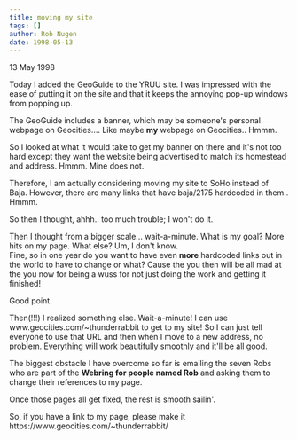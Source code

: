 ```yaml
---
title: moving my site
tags: []
author: Rob Nugen
date: 1998-05-13
---
```


<title>Moving my homestead??</title>

<p class=date>13 May 1998</p>

<p>Today I added the GeoGuide to the YRUU site. I was impressed with the ease of putting it on the site and that it keeps the annoying pop-up windows from popping up.

<p>The GeoGuide includes a banner, which may be someone's personal webpage on Geocities.... Like maybe <b>my</b> webpage on Geocities..  Hmmm.

<p>So I looked at what it would take to get my banner on there and it's not too hard except they want the website being advertised to match its homestead and address.  Hmmm.  Mine does not.

<p>Therefore, I am actually considering moving my site to SoHo instead of Baja. However, there are many links that have baja/2175 hardcoded in them..  Hmmm.

<p>So then I thought, ahhh.. too much trouble; I won't do it.

<p>Then I thought from a bigger scale... wait-a-minute.  What is my goal? More hits on my page. What else?  Um, I don't know.
<br>Fine, so in one year do you want to have even <b>more</b> hardcoded links out in the world to have to change or what?  Cause the you then will be all mad at the you now for being a wuss for not just doing the work and getting it finished!

<p>Good point.

<p>Then(!!!) I realized something else.  Wait-a-minute!  I can use www.geocities.com/~thunderrabbit to get to my site! So I can just tell everyone to use that URL and then when I move to a new address, no problem. Everything will work beautifully smoothly and it'll be all good.

<p>The biggest obstacle I have overcome so far is emailing the seven Robs who are part of the <b>Webring for people named Rob</b> and asking them to change their references to my page.

<p>Once those pages all get fixed, the rest is smooth sailin'.

<p>So, if you have a link to my page, please make it https://www.geocities.com/~thunderrabbit/</p>
